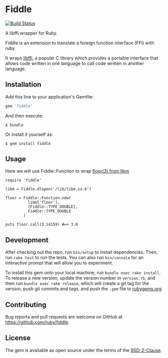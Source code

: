# Fiddle

[![Build Status](https://travis-ci.org/ruby/fiddle.svg?branch=master)](https://travis-ci.org/ruby/fiddle)

A libffi wrapper for Ruby.

Fiddle is an extension to translate a foreign function interface (FFI) with ruby.

It wraps [libffi](http://sourceware.org/libffi/), a popular C library which provides a portable interface that allows code written in one language to call code written in another language.

## Installation

Add this line to your application's Gemfile:

```ruby
gem 'fiddle'
```

And then execute:

    $ bundle

Or install it yourself as:

    $ gem install fiddle

## Usage

 Here we will use Fiddle::Function to wrap [floor(3) from libm](http://linux.die.net/man/3/floor)

```
require 'fiddle'

libm = Fiddle.dlopen('/lib/libm.so.6')

floor = Fiddle::Function.new(
          libm['floor'],
          [Fiddle::TYPE_DOUBLE],
          Fiddle::TYPE_DOUBLE
        )

puts floor.call(3.14159) #=> 3.0
```

## Development

After checking out the repo, run `bin/setup` to install dependencies. Then, run `rake test` to run the tests. You can also run `bin/console` for an interactive prompt that will allow you to experiment.

To install this gem onto your local machine, run `bundle exec rake install`. To release a new version, update the version number in `version.rb`, and then run `bundle exec rake release`, which will create a git tag for the version, push git commits and tags, and push the `.gem` file to [rubygems.org](https://rubygems.org).

## Contributing

Bug reports and pull requests are welcome on GitHub at https://github.com/ruby/fiddle.


## License

The gem is available as open source under the terms of the [BSD-2-Clause](https://opensource.org/licenses/BSD-2-Clause).
